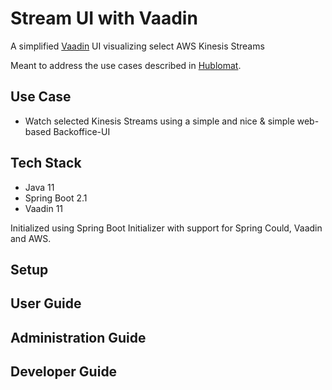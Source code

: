 # Stream UI with Vaadin

A simplified [Vaadin](https://www.vaadin.com) UI visualizing select AWS Kinesis Streams

Meant to address the use cases described in [Hublomat](https://github.com/jforge/hublomat).

## Use Case

- Watch selected Kinesis Streams using a simple and nice & simple web-based Backoffice-UI


## Tech Stack 

- Java 11
- Spring Boot 2.1
- Vaadin 11

Initialized using Spring Boot Initializer with support for Spring Could, Vaadin and AWS.


## Setup

## User Guide

## Administration Guide

## Developer Guide

